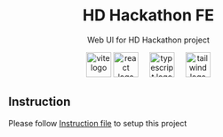 <h1 align="center">HD Hackathon FE</h1>
<p align="center">Web UI for HD Hackathon project</p>

<div align="center">
    <img src="https://cdn.jsdelivr.net/gh/tandpfun/skill-icons/icons/Vite-Dark.svg" height="45" alt="vite logo" />
    <img src="https://cdn.jsdelivr.net/gh/tandpfun/skill-icons/icons/React-Dark.svg" height="45" alt="react logo" />
    <img width="12" />
    <img src="https://cdn.jsdelivr.net/gh/tandpfun/skill-icons/icons/TypeScript.svg" height="45" alt="typescript logo" />
    <img width="12" />
    <img src="https://cdn.jsdelivr.net/gh/tandpfun/skill-icons/icons/TailwindCSS-Dark.svg" height="45" alt="tailwind logo" />
</div>

## Instruction
Please follow [Instruction file](./INSTRUCTION.md) to setup this project